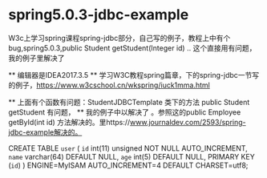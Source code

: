 # spring5.0.3-jdbc-example
W3c上学习spring课程spring-jdbc部分，自己写的例子，教程上中有个bug,spring5.0.3,public Student getStudent(Integer id) .. 这个直接用有问题，我的例子里解决了

** 编辑器是IDEA2017.3.5
** 学习W3C教程spring篇章，下的spring-jdbc一节写的例子，https://www.w3cschool.cn/wkspring/iuck1mma.html

**  上面有个函数有问题：StudentJDBCTemplate 类下的方法 public Student getStudent 有问题，
**  我的例子中以解决了 。参照这的public Employee getById(int id)  方法解决的。里https://www.journaldev.com/2593/spring-jdbc-example解决的。

CREATE TABLE `user` (
  `id` int(11) unsigned NOT NULL AUTO_INCREMENT,
  `name` varchar(64) DEFAULT NULL,
  `age` int(5) DEFAULT NULL,
  PRIMARY KEY (`id`)
) ENGINE=MyISAM AUTO_INCREMENT=4 DEFAULT CHARSET=utf8;
